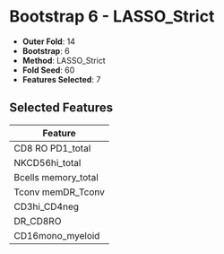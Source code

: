 # Bootstrap 6 - LASSO_Strict

- **Outer Fold**: 14
- **Bootstrap**: 6
- **Method**: LASSO_Strict
- **Fold Seed**: 60
- **Features Selected**: 7

## Selected Features

| Feature |
|---------|
| CD8 RO PD1_total |
| NKCD56hi_total |
| Bcells memory_total |
| Tconv memDR_Tconv |
| CD3hi_CD4neg |
| DR_CD8RO |
| CD16mono_myeloid |

